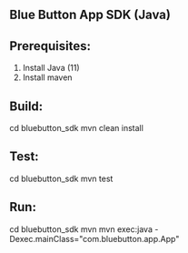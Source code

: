 ## Blue Button App SDK (Java)

## Prerequisites:

1. Install Java (11)
2. Install maven

## Build:

cd bluebutton_sdk
mvn clean install

## Test:

cd bluebutton_sdk
mvn test

## Run:

cd bluebutton_sdk
mvn mvn exec:java -Dexec.mainClass="com.bluebutton.app.App"
